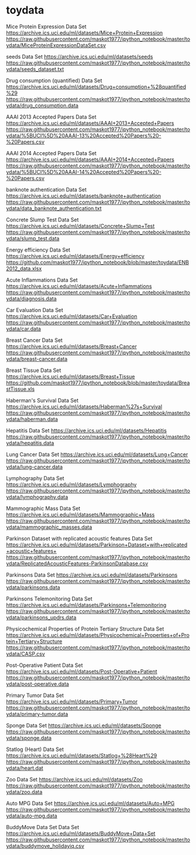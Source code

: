 # toydata

Mice Protein Expression Data Set 
https://archive.ics.uci.edu/ml/datasets/Mice+Protein+Expression
https://raw.githubusercontent.com/maskot1977/ipython_notebook/master/toydata/MiceProteinExpressionDataSet.csv

seeds Data Set 
https://archive.ics.uci.edu/ml/datasets/seeds
https://raw.githubusercontent.com/maskot1977/ipython_notebook/master/toydata/seeds_dataset.txt

Drug consumption (quantified) Data Set 
https://archive.ics.uci.edu/ml/datasets/Drug+consumption+%28quantified%29
https://raw.githubusercontent.com/maskot1977/ipython_notebook/master/toydata/drug_consumption.data

AAAI 2013 Accepted Papers Data Set 
https://archive.ics.uci.edu/ml/datasets/AAAI+2013+Accepted+Papers
https://raw.githubusercontent.com/maskot1977/ipython_notebook/master/toydata/%5BUCI%5D%20AAAI-13%20Accepted%20Papers%20-%20Papers.csv

AAAI 2014 Accepted Papers Data Set 
https://archive.ics.uci.edu/ml/datasets/AAAI+2014+Accepted+Papers
https://raw.githubusercontent.com/maskot1977/ipython_notebook/master/toydata/%5BUCI%5D%20AAAI-14%20Accepted%20Papers%20-%20Papers.csv

banknote authentication Data Set 
https://archive.ics.uci.edu/ml/datasets/banknote+authentication
https://raw.githubusercontent.com/maskot1977/ipython_notebook/master/toydata/data_banknote_authentication.txt

Concrete Slump Test Data Set 
https://archive.ics.uci.edu/ml/datasets/Concrete+Slump+Test
https://raw.githubusercontent.com/maskot1977/ipython_notebook/master/toydata/slump_test.data

Energy efficiency Data Set 
https://archive.ics.uci.edu/ml/datasets/Energy+efficiency
https://github.com/maskot1977/ipython_notebook/blob/master/toydata/ENB2012_data.xlsx

Acute Inflammations Data Set 
https://archive.ics.uci.edu/ml/datasets/Acute+Inflammations
https://raw.githubusercontent.com/maskot1977/ipython_notebook/master/toydata/diagnosis.data

Car Evaluation Data Set 
https://archive.ics.uci.edu/ml/datasets/Car+Evaluation
https://raw.githubusercontent.com/maskot1977/ipython_notebook/master/toydata/car.data

Breast Cancer Data Set 
https://archive.ics.uci.edu/ml/datasets/Breast+Cancer
https://raw.githubusercontent.com/maskot1977/ipython_notebook/master/toydata/breast-cancer.data

Breast Tissue Data Set 
https://archive.ics.uci.edu/ml/datasets/Breast+Tissue
https://github.com/maskot1977/ipython_notebook/blob/master/toydata/BreastTissue.xls

Haberman's Survival Data Set 
https://archive.ics.uci.edu/ml/datasets/Haberman%27s+Survival
https://raw.githubusercontent.com/maskot1977/ipython_notebook/master/toydata/haberman.data

Hepatitis Data Set 
https://archive.ics.uci.edu/ml/datasets/Hepatitis
https://raw.githubusercontent.com/maskot1977/ipython_notebook/master/toydata/hepatitis.data

Lung Cancer Data Set 
https://archive.ics.uci.edu/ml/datasets/Lung+Cancer
https://raw.githubusercontent.com/maskot1977/ipython_notebook/master/toydata/lung-cancer.data

Lymphography Data Set 
https://archive.ics.uci.edu/ml/datasets/Lymphography
https://raw.githubusercontent.com/maskot1977/ipython_notebook/master/toydata/lymphography.data

Mammographic Mass Data Set 
https://archive.ics.uci.edu/ml/datasets/Mammographic+Mass
https://raw.githubusercontent.com/maskot1977/ipython_notebook/master/toydata/mammographic_masses.data

Parkinson Dataset with replicated acoustic features Data Set 
https://archive.ics.uci.edu/ml/datasets/Parkinson+Dataset+with+replicated+acoustic+features+
https://raw.githubusercontent.com/maskot1977/ipython_notebook/master/toydata/ReplicatedAcousticFeatures-ParkinsonDatabase.csv

Parkinsons Data Set 
https://archive.ics.uci.edu/ml/datasets/Parkinsons
https://raw.githubusercontent.com/maskot1977/ipython_notebook/master/toydata/parkinsons.data

Parkinsons Telemonitoring Data Set 
https://archive.ics.uci.edu/ml/datasets/Parkinsons+Telemonitoring
https://raw.githubusercontent.com/maskot1977/ipython_notebook/master/toydata/parkinsons_updrs.data

Physicochemical Properties of Protein Tertiary Structure Data Set 
https://archive.ics.uci.edu/ml/datasets/Physicochemical+Properties+of+Protein+Tertiary+Structure
https://raw.githubusercontent.com/maskot1977/ipython_notebook/master/toydata/CASP.csv

Post-Operative Patient Data Set 
https://archive.ics.uci.edu/ml/datasets/Post-Operative+Patient
https://raw.githubusercontent.com/maskot1977/ipython_notebook/master/toydata/post-operative.data

Primary Tumor Data Set 
https://archive.ics.uci.edu/ml/datasets/Primary+Tumor
https://raw.githubusercontent.com/maskot1977/ipython_notebook/master/toydata/primary-tumor.data

Sponge Data Set 
https://archive.ics.uci.edu/ml/datasets/Sponge
https://raw.githubusercontent.com/maskot1977/ipython_notebook/master/toydata/sponge.data

Statlog (Heart) Data Set 
https://archive.ics.uci.edu/ml/datasets/Statlog+%28Heart%29
https://raw.githubusercontent.com/maskot1977/ipython_notebook/master/toydata/heart.dat

Zoo Data Set 
https://archive.ics.uci.edu/ml/datasets/Zoo
https://raw.githubusercontent.com/maskot1977/ipython_notebook/master/toydata/zoo.data

Auto MPG Data Set 
https://archive.ics.uci.edu/ml/datasets/Auto+MPG
https://raw.githubusercontent.com/maskot1977/ipython_notebook/master/toydata/auto-mpg.data

BuddyMove Data Set Data Set 
https://archive.ics.uci.edu/ml/datasets/BuddyMove+Data+Set
https://raw.githubusercontent.com/maskot1977/ipython_notebook/master/toydata/buddymove_holidayiq.csv
